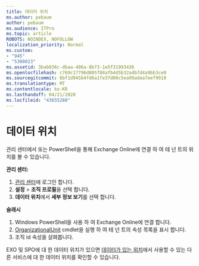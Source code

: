 ```yaml
---
title: 데이터 위치
ms.author: pebaum
author: pebaum
ms.audience: ITPro
ms.topic: article
ROBOTS: NOINDEX, NOFOLLOW
localization_priority: Normal
ms.custom:
- "945"
- "5300023"
ms.assetid: 3bab036c-dbaa-406a-8b73-1e5f31993436
ms.openlocfilehash: c769c17796d805f88afb4d5b32adb7d4a9bb3ce0
ms.sourcegitcommit: 6bf1d945b4fd6a1fe37d00c5ea99adea7eef9910
ms.translationtype: MT
ms.contentlocale: ko-KR
ms.lasthandoff: 04/21/2020
ms.locfileid: "43655288"
---
```

# <a name="data-location"></a>데이터 위치

관리 센터에서 또는 PowerShell을 통해 Exchange Online에 연결 하 여 테 넌 트의 위치를 볼 수 있습니다.


**관리 센터:**
1. [관리 센터](https://admin.microsoft.com/Adminportal/Home)에 로그인 합니다.
2. **설정** > **조직 프로필**을 선택 합니다.
3. **데이터 위치**에서 **세부 정보 보기**를 선택 합니다.


**슬래시**
1. Windows PowerShell을 사용 하 여 Exchange Online에 연결 합니다.
2. [OrganizationalUnit](https://docs.microsoft.com/powershell/module/exchange/active-directory/get-organizationalunit) cmdlet을 실행 하 여 테 넌 트의 속성 목록을 표시 합니다. 
3. 조직 id 속성을 살펴봅니다.

EXO 및 SPO에 대 한 데이터 위치가 있으면 [데이터가 있는 위치](https://products.office.com/where-is-your-data-located)에서 사용할 수 있는 다른 서비스에 대 한 데이터 위치를 확인할 수 있습니다.